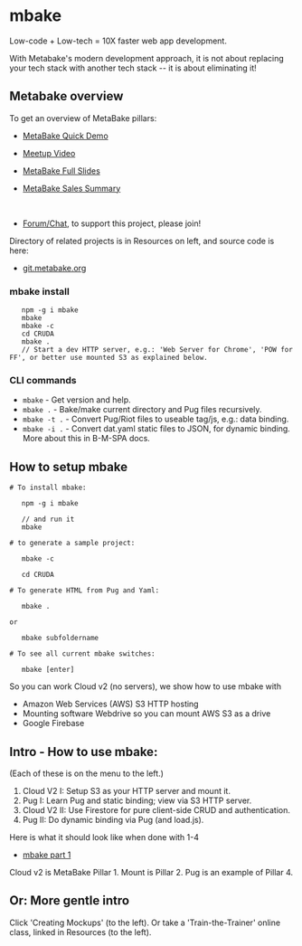 # mbake

Low-code + Low-tech = 10X faster web app development.

With Metabake's modern development approach, it is not about replacing your tech stack with another tech stack -- it is about eliminating it!


## Metabake  overview

To get an overview of MetaBake pillars:

- [MetaBake Quick Demo](https://youtu.be/WyCdSFTUIvM)

- <a href='https://vimeo.com/282034037' target='_blank'>Meetup Video</a>

- [MetaBake Full Slides](http://prez.metabake.org/p)

- [MetaBake Sales Summary](https://www.youtube.com/watch?v=OK-cJNSkQII)

&nbsp;
- <a href='http://chat.metabake.org' target='_blank'>Forum/Chat</a>, to support this project, please join!


Directory of related projects is in Resources on left, and source code is here:
- <a href='http://git.metabake.org' target='_blank'>git.metabake.org</a>

### mbake install

```
   npm -g i mbake
   mbake
   mbake -c
   cd CRUDA
   mbake .
   // Start a dev HTTP server, e.g.: 'Web Server for Chrome', 'POW for FF', or better use mounted S3 as explained below.
```

### CLI commands

* `mbake` - Get version and help.
* `mbake .` - Bake/make current directory and Pug files recursively.
* `mbake -t .` - Convert Pug/Riot files to useable tag/js, e.g.: data binding.
* `mbake -i .` - Convert dat.yaml static files to JSON, for dynamic binding. More about this in B-M-SPA docs.

## How to setup mbake

```
# To install mbake:

   npm -g i mbake

   // and run it
   mbake

# to generate a sample project:

   mbake -c

   cd CRUDA

# To generate HTML from Pug and Yaml:

   mbake .

or

   mbake subfoldername

# To see all current mbake switches:

   mbake [enter]
```
So you can work Cloud v2 (no servers), we show how to use mbake with
- Amazon Web Services (AWS) S3 HTTP hosting
- Mounting software Webdrive so you can mount AWS S3 as a drive
- Google Firebase

## Intro - How to use mbake:

(Each of these is on the menu to the left.)

1. Cloud V2 I: Setup S3 as your HTTP server and mount it.
2. Pug I: Learn Pug and static binding; view via S3 HTTP server.
3. Cloud V2 II: Use Firestore for pure client-side CRUD and authentication.
4. Pug II: Do dynamic binding via Pug (and load.js).

Here is what it should look like when done with 1-4
- [mbake part 1](https://youtu.be/-KkPfAnEXyk)


Cloud v2 is MetaBake Pillar 1.
Mount is Pillar 2.
Pug is an example of Pillar 4.


## Or: More gentle intro

Click 'Creating Mockups' (to the left). Or take a 'Train-the-Trainer' online class, linked in Resources (to the left).


